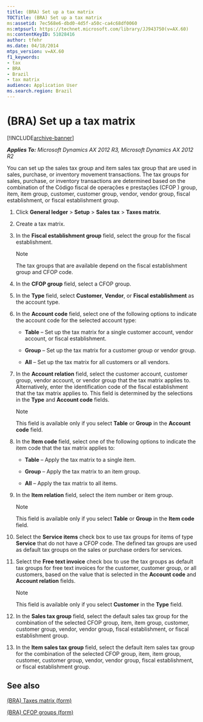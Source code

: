 ```yaml
---
title: (BRA) Set up a tax matrix
TOCTitle: (BRA) Set up a tax matrix
ms:assetid: 7ec568e6-dbd0-4d5f-a50c-ca4c68df0060
ms:mtpsurl: https://technet.microsoft.com/library/JJ943750(v=AX.60)
ms:contentKeyID: 51028416
author: tfehr
ms.date: 04/18/2014
mtps_version: v=AX.60
f1_keywords:
- tax
- BRA
- Brazil
- tax matrix
audience: Application User
ms.search.region: Brazil
---
```


# (BRA) Set up a tax matrix 


[!INCLUDE[archive-banner](includes/archive-banner.md)]


_**Applies To:** Microsoft Dynamics AX 2012 R3, Microsoft Dynamics AX 2012 R2_

You can set up the sales tax group and item sales tax group that are used in sales, purchase, or inventory movement transactions. The tax groups for sales, purchase, or inventory transactions are determined based on the combination of the Código fiscal de operações e prestações (CFOP ) group, item, item group, customer, customer group, vendor, vendor group, fiscal establishment, or fiscal establishment group.

1.  Click **General ledger** \> **Setup** \> **Sales tax** \> **Taxes matrix**.

2.  Create a tax matrix.

3.  In the **Fiscal establishment group** field, select the group for the fiscal establishment.
    

    > [!NOTE]
    > <P>The tax groups that are available depend on the fiscal establishment group and CFOP code.</P>



4.  In the **CFOP group** field, select a CFOP group.

5.  In the **Type** field, select **Customer**, **Vendor**, or **Fiscal establishment** as the account type.

6.  In the **Account code** field, select one of the following options to indicate the account code for the selected account type:
    
      - **Table** – Set up the tax matrix for a single customer account, vendor account, or fiscal establishment.
    
      - **Group** – Set up the tax matrix for a customer group or vendor group.
    
      - **All** – Set up the tax matrix for all customers or all vendors.

7.  In the **Account relation** field, select the customer account, customer group, vendor account, or vendor group that the tax matrix applies to. Alternatively, enter the identification code of the fiscal establishment that the tax matrix applies to. This field is determined by the selections in the **Type** and **Account code** fields.
    

    > [!NOTE]
    > <P>This field is available only if you select <STRONG>Table</STRONG> or <STRONG>Group</STRONG> in the <STRONG>Account code</STRONG> field.</P>



8.  In the **Item code** field, select one of the following options to indicate the item code that the tax matrix applies to:
    
      - **Table** – Apply the tax matrix to a single item.
    
      - **Group** – Apply the tax matrix to an item group.
    
      - **All** – Apply the tax matrix to all items.

9.  In the **Item relation** field, select the item number or item group.
    

    > [!NOTE]
    > <P>This field is available only if you select <STRONG>Table</STRONG> or <STRONG>Group</STRONG> in the <STRONG>Item code</STRONG> field.</P>



10. Select the **Service items** check box to use tax groups for items of type **Service** that do not have a CFOP code. The defined tax groups are used as default tax groups on the sales or purchase orders for services.

11. Select the **Free text invoice** check box to use the tax groups as default tax groups for free text invoices for the customer, customer group, or all customers, based on the value that is selected in the **Account code** and **Account relation** fields.
    

    > [!NOTE]
    > <P>This field is available only if you select <STRONG>Customer</STRONG> in the <STRONG>Type</STRONG> field.</P>



12. In the **Sales tax group** field, select the default sales tax group for the combination of the selected CFOP group, item, item group, customer, customer group, vendor, vendor group, fiscal establishment, or fiscal establishment group.

13. In the **Item sales tax group** field, select the default item sales tax group for the combination of the selected CFOP group, item, item group, customer, customer group, vendor, vendor group, fiscal establishment, or fiscal establishment group.

## See also

[(BRA) Taxes matrix (form)](https://technet.microsoft.com/library/jj923368\(v=ax.60\))

[(BRA) CFOP groups (form)](https://technet.microsoft.com/library/jj923344\(v=ax.60\))

  


